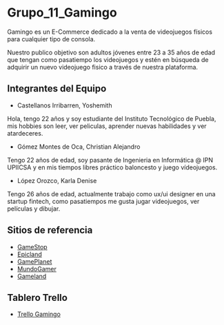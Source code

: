 # Grupo_11_Gamingo
Gamingo es un E-Commerce dedicado a la venta de videojuegos físicos para cualquier tipo de consola.

Nuestro publico objetivo son adultos jóvenes entre 23 a 35 años de edad que tengan como pasatiempo los videojuegos y estén en búsqueda de adquirir un nuevo videojuego fisico a través de nuestra plataforma.

## Integrantes del Equipo

* Castellanos Irribarren, Yoshemith

Hola, tengo 22 años y soy estudiante del Instituto Tecnológico de Puebla, mis hobbies son leer, ver peliculas, aprender nuevas habilidades y ver atardeceres.

* Gómez Montes de Oca, Christian Alejandro

Tengo 22 años de edad, soy pasante de Ingenieria en Informática @ IPN UPIICSA y en mis tiempos libres práctico baloncesto y juego vídeojuegos.

* López Orozco, Karla Denise

Tengo 26 años de edad, actualmente trabajo como ux/ui designer en una startup fintech, como pasatiempos me gusta jugar videojuegos, ver películas y dibujar.

## Sitios de referencia

* [GameStop](https://www.gamestop.com)
* [Epicland](https://epicland.com.mx)
* [GamePlanet](https://gameplanet.com)
* [MundoGamer](https://www.mundogamertienda.com)
* [Gameland](https://gamelandmexico.com)

## Tablero Trello

* [Trello Gamingo](https://trello.com/b/edJF3zp0/grupo-11)